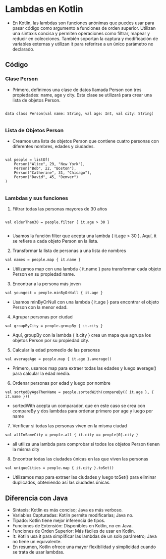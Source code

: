# Lambdas en Kotlin


- En Kotlin, las lambdas son funciones anónimas que puedes usar para pasar código como argumento a funciones de orden superior. Utilizan una sintaxis concisa y permiten operaciones como filtrar, mapear y reducir en colecciones. También soportan la captura y modificación de variables externas y utilizan it para referirse a un único parámetro no declarado.

## Código

### Clase Person

- Primero, definimos una clase de datos llamada Person con tres propiedades: name, age y city. Esta clase se utilizará para crear una lista de objetos Person.

```

data class Person(val name: String, val age: Int, val city: String)


```

### Lista de Objetos Person

- Creamos una lista de objetos Person que contiene cuatro personas con diferentes nombres, edades y ciudades.

```

val people = listOf(
    Person("Alice", 29, "New York"),
    Person("Bob", 22, "Boston"),
    Person("Catherine", 31, "Chicago"),
    Person("David", 45, "Denver")
)


```


### Lambdas y sus funciones


1. Filtrar todas las personas mayores de 30 años

```

val olderThan30 = people.filter { it.age > 30 }


```

- Usamos la función filter que acepta una lambda { it.age > 30 }. Aquí, it se refiere a cada objeto Person en la lista.


2. Transformar la lista de personas a una lista de nombres

```
val names = people.map { it.name }

```

- Utilizamos map con una lambda { it.name } para transformar cada objeto Person en su propiedad name.


3. Encontrar a la persona más joven

```
val youngest = people.minByOrNull { it.age }

```

- Usamos minByOrNull con una lambda { it.age } para encontrar el objeto Person con la menor edad.


4. Agrupar personas por ciudad

```
val groupByCity = people.groupBy { it.city }

```

- Aquí, groupBy con la lambda { it.city } crea un mapa que agrupa los objetos Person por su propiedad city.


5. Calcular la edad promedio de las personas

```
val averageAge = people.map { it.age }.average()

```

- Primero, usamos map para extraer todas las edades y luego average() para calcular la edad media.


6. Ordenar personas por edad y luego por nombre

```
val sortedByAgeThenName = people.sortedWith(compareBy({ it.age }, { it.name }))

```

- sortedWith acepta un comparador, que en este caso se crea con compareBy y dos lambdas para ordenar primero por age y luego por name


7. Verificar si todas las personas viven en la misma ciudad

```
val allInSameCity = people.all { it.city == people[0].city }

```

- all utiliza una lambda para comprobar si todos los objetos Person tienen la misma city


8. Encontrar todas las ciudades únicas en las que viven las personas

```
val uniqueCities = people.map { it.city }.toSet()

```

- Utilizamos map para extraer las ciudades y luego toSet() para eliminar duplicados, obteniendo así las ciudades únicas.


## Diferencia con Java

- Sintaxis: Kotlin es más conciso; Java es más verboso.
- Variables Capturadas: Kotlin permite modificarlas; Java no.
- Tipado: Kotlin tiene mejor inferencia de tipos.
- Funciones de Extensión: Disponibles en Kotlin, no en Java.
- Funciones de Orden Superior: Más fáciles de usar en Kotlin.
- It: Kotlin usa it para simplificar las lambdas de un solo parámetro; Java no tiene un equivalente.
- En resumen, Kotlin ofrece una mayor flexibilidad y simplicidad cuando se trata de usar lambdas.